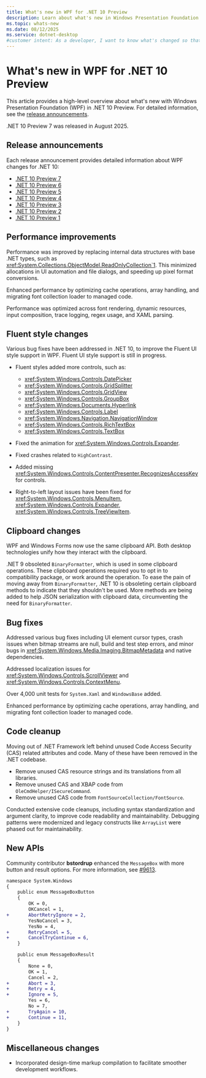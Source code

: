 ```yaml
---
title: What's new in WPF for .NET 10 Preview
description: Learn about what's new in Windows Presentation Foundation (WPF) for .NET 10 Preview. New versions of WPF are released yearly with .NET.
ms.topic: whats-new
ms.date: 08/12/2025
ms.service: dotnet-desktop
#customer intent: As a developer, I want to know what's changed so that I can remain up-to-date.
---
```


# What's new in WPF for .NET 10 Preview

This article provides a high-level overview about what's new with Windows Presentation Foundation (WPF) in .NET 10 Preview. For detailed information, see the [release announcements](#release-announcements).

.NET 10 Preview 7 was released in August 2025.

## Release announcements

Each release announcement provides detailed information about WPF changes for .NET 10:

- [.NET 10 Preview 7](https://aka.ms/dotnet/10/preview7)
- [.NET 10 Preview 6](https://aka.ms/dotnet/10/preview6)
- [.NET 10 Preview 5](https://aka.ms/dotnet/10/preview5)
- [.NET 10 Preview 4](https://aka.ms/dotnet/10/preview4)
- [.NET 10 Preview 3](https://aka.ms/dotnet/10/preview3)
- [.NET 10 Preview 2](https://aka.ms/dotnet/10/preview2)
- [.NET 10 Preview 1](https://aka.ms/dotnet/10/preview1)

## Performance improvements

Performance was improved by replacing internal data structures with base .NET types, such as <xref:System.Collections.ObjectModel.ReadOnlyCollection`1>. This minimized allocations in UI automation and file dialogs, and speeding up pixel format conversions.

Enhanced performance by optimizing cache operations, array handling, and migrating font collection loader to managed code.

Performance was optimized across font rendering, dynamic resources, input composition, trace logging, regex usage, and XAML parsing.

## Fluent style changes

Various bug fixes have been addressed in .NET 10, to improve the Fluent UI style support in WPF. Fluent UI style support is still in progress.

- Fluent styles added more controls, such as:

  - <xref:System.Windows.Controls.DatePicker>
  - <xref:System.Windows.Controls.GridSplitter>
  - <xref:System.Windows.Controls.GridView>
  - <xref:System.Windows.Controls.GroupBox>
  - <xref:System.Windows.Documents.Hyperlink>
  - <xref:System.Windows.Controls.Label>
  - <xref:System.Windows.Navigation.NavigationWindow>
  - <xref:System.Windows.Controls.RichTextBox>
  - <xref:System.Windows.Controls.TextBox>

- Fixed the animation for <xref:System.Windows.Controls.Expander>.
- Fixed crashes related to `HighContrast`.
- Added missing <xref:System.Windows.Controls.ContentPresenter.RecognizesAccessKey> for controls.
- Right-to-left layout issues have been fixed for <xref:System.Windows.Controls.MenuItem>, <xref:System.Windows.Controls.Expander>, <xref:System.Windows.Controls.TreeViewItem>.

## Clipboard changes

WPF and Windows Forms now use the same clipboard API. Both desktop technologies unify how they interact with the clipboard.

.NET 9 obsoleted `BinaryFormatter`, which is used in some clipboard operations. These clipboard operations required you to opt in to compatibility package, or work around the operation. To ease the pain of moving away from `BinaryFormatter`, .NET 10 is obsoleting certain clipboard methods to indicate that they shouldn't be used. More methods are being added to help JSON serialization with clipboard data, circumventing the need for `BinaryFormatter`.

## Bug fixes

Addressed various bug fixes including UI element cursor types, crash issues when bitmap streams are null, build and test step errors, and minor bugs in <xref:System.Windows.Media.Imaging.BitmapMetadata> and native dependencies.

Addressed localization issues for <xref:System.Windows.Controls.ScrollViewer> and <xref:System.Windows.Controls.ContextMenu>.

Over 4,000 unit tests for `System.Xaml` and `WindowsBase` added.

Enhanced performance by optimizing cache operations, array handling, and migrating font collection loader to managed code.

## Code cleanup

Moving out of .NET Framework left behind unused Code Access Security (CAS) related attributes and code. Many of these have been removed in the .NET codebase.

- Remove unused CAS resource strings and its translations from all libraries.
- Remove unused CAS and XBAP code from `OleCmdHelper/ISecureCommand`.
- Remove unused CAS code from `FontSourceCollection/FontSource`.

Conducted extensive code cleanups, including syntax standardization and argument clarity, to improve code readability and maintainability. Debugging patterns were modernized and legacy constructs like `ArrayList` were phased out for maintainability.

## New APIs

Community contributor **bstordrup** enhanced the `MessageBox` with more button and result options. For more information, see [#9613](https://github.com/dotnet/wpf/issues/9613).

```diff
namespace System.Windows
{
    public enum MessageBoxButton
    {
        OK = 0,
        OKCancel = 1,
+       AbortRetryIgnore = 2,
        YesNoCancel = 3,
        YesNo = 4,
+       RetryCancel = 5,
+       CancelTryContinue = 6,
    }

    public enum MessageBoxResult
    {
        None = 0,
        OK = 1,
        Cancel = 2,
+       Abort = 3,
+       Retry = 4,
+       Ignore = 5,
        Yes = 6,
        No = 7,
+       TryAgain = 10,
+       Continue = 11,
    }
}
```

## Miscellaneous changes

- Incorporated design-time markup compilation to facilitate smoother development workflows.
